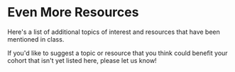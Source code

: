 # Even More Resources

Here's a list of additional topics of interest and resources that have been mentioned in class.<br>

If you'd like to suggest a topic or resource that you think could benefit your cohort that isn't yet listed here, please let us know!<br>

